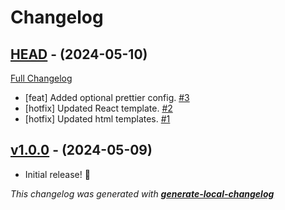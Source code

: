 # Changelog

## [HEAD](https://github.com/neogeek/create-onlybuild-app/tree/HEAD) - (2024-05-10)

[Full Changelog](https://github.com/neogeek/create-onlybuild-app/compare/v1.0.0...HEAD)

- [feat] Added optional prettier config. [#3](https://github.com/neogeek/create-onlybuild-app/pull/3)
- [hotfix] Updated React template. [#2](https://github.com/neogeek/create-onlybuild-app/pull/2)
- [hotfix] Updated html templates. [#1](https://github.com/neogeek/create-onlybuild-app/pull/1)

## [v1.0.0](https://github.com/neogeek/create-onlybuild-app/tree/v1.0.0) - (2024-05-09)

- Initial release! 🎉

_This changelog was generated with **[generate-local-changelog](https://github.com/neogeek/generate-local-changelog)**_
